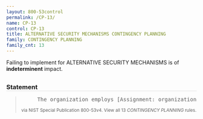 ```yaml
---
layout: 800-53control
permalink: /CP-13/
name: CP-13
control: CP-13
title: ALTERNATIVE SECURITY MECHANISMS CONTINGENCY PLANNING
family: CONTINGENCY PLANNING
family_cnt: 13
---
```

<p class="text-">Failing to implement for ALTERNATIVE SECURITY MECHANISMS is of <b>indeterminent</b> impact.</p>

<h3 style="border-bottom:1px solid #ddd;margin:30px 0 8px 0;">Statement</h3>
<blockquote>
<pre>     The organization employs [Assignment: organization-defined alternative or supplemental security mechanisms] for satisfying [Assignment: organization-defined security functions] when the primary means of implementing the security function is unavailable or compromised. 
</pre>
<p><small>via NIST Special Publication 800-53v4. View all 13 <i>CONTINGENCY PLANNING</i> rules. <a href="/cce/ssg/group/$Group_id"><span class="glyphicon glyphicon-link"></span></a> </small></p>
</blockquote>

